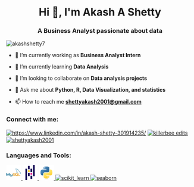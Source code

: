<h1 align="center">Hi 👋, I'm Akash A Shetty</h1>
<h3 align="center">A Business Analyst passionate about data</h3>

<p align="left"> <img src="https://komarev.com/ghpvc/?username=akashshetty7&label=Profile%20views&color=0e75b6&style=flat" alt="akashshetty7" /> </p>

- 🔭 I’m currently working as **Business Analyst Intern**

- 🌱 I’m currently learning **Data Analysis**

- 👯 I’m looking to collaborate on **Data analysis projects**

- 💬 Ask me about **Python, R, Data Visualization, and statistics**

- 📫 How to reach me **shettyakash2001@gmail.com**

<h3 align="left">Connect with me:</h3>
<p align="left">
<a href="https://linkedin.com/in/https://www.linkedin.com/in/akash-shetty-301914235/" target="blank"><img align="center" src="https://raw.githubusercontent.com/rahuldkjain/github-profile-readme-generator/master/src/images/icons/Social/linked-in-alt.svg" alt="https://www.linkedin.com/in/akash-shetty-301914235/" height="30" width="40" /></a>
<a href="https://www.youtube.com/c/killerbee edits" target="blank"><img align="center" src="https://raw.githubusercontent.com/rahuldkjain/github-profile-readme-generator/master/src/images/icons/Social/youtube.svg" alt="killerbee edits" height="30" width="40" /></a>
<a href="https://www.hackerrank.com/shettyakash2001" target="blank"><img align="center" src="https://raw.githubusercontent.com/rahuldkjain/github-profile-readme-generator/master/src/images/icons/Social/hackerrank.svg" alt="shettyakash2001" height="30" width="40" /></a>
</p>

<h3 align="left">Languages and Tools:</h3>
<p align="left"> <a href="https://www.mysql.com/" target="_blank" rel="noreferrer"> <img src="https://raw.githubusercontent.com/devicons/devicon/master/icons/mysql/mysql-original-wordmark.svg" alt="mysql" width="40" height="40"/> </a> <a href="https://pandas.pydata.org/" target="_blank" rel="noreferrer"> <img src="https://raw.githubusercontent.com/devicons/devicon/2ae2a900d2f041da66e950e4d48052658d850630/icons/pandas/pandas-original.svg" alt="pandas" width="40" height="40"/> </a> <a href="https://www.python.org" target="_blank" rel="noreferrer"> <img src="https://raw.githubusercontent.com/devicons/devicon/master/icons/python/python-original.svg" alt="python" width="40" height="40"/> </a> <a href="https://scikit-learn.org/" target="_blank" rel="noreferrer"> <img src="https://upload.wikimedia.org/wikipedia/commons/0/05/Scikit_learn_logo_small.svg" alt="scikit_learn" width="40" height="40"/> </a> <a href="https://seaborn.pydata.org/" target="_blank" rel="noreferrer"> <img src="https://seaborn.pydata.org/_images/logo-mark-lightbg.svg" alt="seaborn" width="40" height="40"/> </a> </p>
